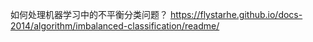 如何处理机器学习中的不平衡分类问题？
https://flystarhe.github.io/docs-2014/algorithm/imbalanced-classification/readme/


